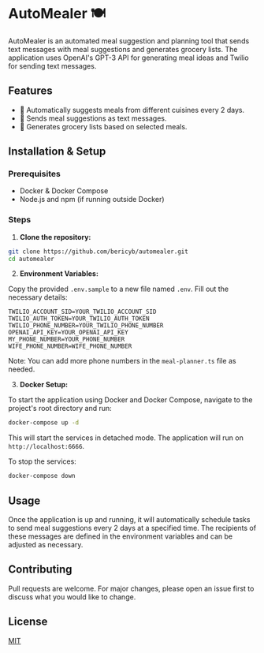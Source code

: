# AutoMealer 🍽️

AutoMealer is an automated meal suggestion and planning tool that sends text messages with meal suggestions and generates grocery lists. The application uses OpenAI's GPT-3 API for generating meal ideas and Twilio for sending text messages.

## Features

- 🍲 Automatically suggests meals from different cuisines every 2 days.
- 📲 Sends meal suggestions as text messages.
- 🛒 Generates grocery lists based on selected meals.

## Installation & Setup

### Prerequisites

- Docker & Docker Compose
- Node.js and npm (if running outside Docker)

### Steps

1. **Clone the repository:**

```bash
git clone https://github.com/bericyb/automealer.git
cd automealer
```

2. **Environment Variables:**

Copy the provided `.env.sample` to a new file named `.env`. Fill out the necessary details:

```
TWILIO_ACCOUNT_SID=YOUR_TWILIO_ACCOUNT_SID
TWILIO_AUTH_TOKEN=YOUR_TWILIO_AUTH_TOKEN
TWILIO_PHONE_NUMBER=YOUR_TWILIO_PHONE_NUMBER
OPENAI_API_KEY=YOUR_OPENAI_API_KEY
MY_PHONE_NUMBER=YOUR_PHONE_NUMBER
WIFE_PHONE_NUMBER=WIFE_PHONE_NUMBER
```

Note: You can add more phone numbers in the `meal-planner.ts` file as needed.

3. **Docker Setup:**

To start the application using Docker and Docker Compose, navigate to the project's root directory and run:

```bash
docker-compose up -d
```

This will start the services in detached mode. The application will run on `http://localhost:6666`.

To stop the services:

```bash
docker-compose down
```

## Usage

Once the application is up and running, it will automatically schedule tasks to send meal suggestions every 2 days at a specified time. The recipients of these messages are defined in the environment variables and can be adjusted as necessary.

## Contributing

Pull requests are welcome. For major changes, please open an issue first to discuss what you would like to change.

## License

[MIT](https://choosealicense.com/licenses/mit/)